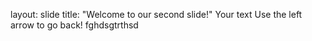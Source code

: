 layout: slide
title: "Welcome to our second slide!"
Your text
Use the left arrow to go back!
fghdsgtrthsd
